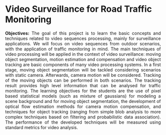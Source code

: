 # Video Surveillance for Road Traffic Monitoring

<p align="justify"><b>Objectives:</b> The goal of this project is to learn the basic concepts and techniques related to video sequences
processing, mainly for surveillance applications. We will focus on video sequences
from outdoor scenarios, with the application of traffic monitoring in mind. The main
techniques of video processing will be applied in the context of video surveillance: moving
object segmentation, motion estimation and compensation and video object tracking
are basic components of many video processing systems. In a first stage, moving object
segmentation will be tackled considering scenarios with static camera. Afterwards, camera
motion will be considered. Tracking of the moving objects can be performed in both
scenarios. The tracking result provides high level information that can be analysed for
traffic monitoring. The learning objectives for the students are the use of pixel based
statistical models (such as mixture of gaussians) for modeling a scene background and for
moving object segmentation, the development of optical flow estimation methods for camera
motion compensation, and techniques for object tracking (ranging from simple blob
analysis to more complex techniques based on filtering and probabilistic data association).
The performance of the developed techniques will be measured using standard metrics for
video analysis.</p>
